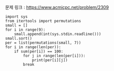 문제 링크 : https://www.acmicpc.net/problem/2309

```
import sys
from itertools import permutations
small = []
for i in range(9):
    small.append(int(sys.stdin.readline()))
small.sort()
per = list(permutations(small, 7))
for i in range(len(per)):
    if sum(per[i]) == 100:
        for j in range(len(per[i])):
            print(per[i][j])
        break 
```

